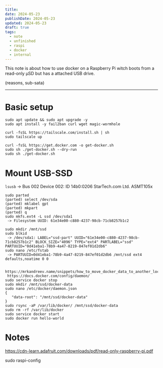 ```yaml
---
title: 
date: 2024-05-23
publishDate: 2024-05-23
updated: 2024-05-23
draft: true
tags:
  - note
  - unfinished
  - raspi
  - docker
  - internal
---
```

 
This note is about how to use docker on a Raspberry Pi witch boots from a read-only µSD but has a attached USB drive.

(reasons, sub-sata)

---

# Basic setup

```
sudo apt update && sudo apt upgrade -y
sudo apt install -y fail2ban curl wget magic-wormhole

curl -fsSL https://tailscale.com/install.sh | sh
sudo tailscale up

curl -fsSL https://get.docker.com -o get-docker.sh
sudo sh ./get-docker.sh --dry-run
sudo sh ./get-docker.sh
```

# Mount USB-SSD

`lsusb` -> Bus 002 Device 002: ID 14b0:0206 StarTech.com Ltd. ASMT105x

```
sudo parted
(parted) select /dev/sda
(parted) mklabel gpt
(parted) mkpart
(parted) q
sudo mkfs.ext4 -L ssd /dev/sda1
 -> Filesystem UUID: 61e34e00-c880-4237-98cb-71cb8257b1c2

sudo mkdir /mnt/ssd
sudo blkid
 -> /dev/sda1: LABEL="ssd-part" UUID="61e34e00-c880-4237-98cb-71cb8257b1c2" BLOCK_SIZE="4096" TYPE="ext4" PARTLABEL="ssd" PARTUUID="0d41eba1-78b9-4a47-8219-847ef01d2db6"
sudo nano /etc/fstab
 -> PARTUUID=0d41eba1-78b9-4a47-8219-847ef01d2db6 /mnt/ssd ext4 defaults,noatime 0 0

 https://mrkandreev.name/snippets/how_to_move_docker_data_to_another_location/
 https://docs.docker.com/config/daemon/
sudo service docker stop
sudo mkdir /mnt/ssd/docker-data
sudo nano /etc/docker/daemon.json
{
   "data-root": "/mnt/ssd/docker-data"
}
sudo rsync -aP /var/lib/docker/ /mnt/ssd/docker-data
sudo rm -rf /var/lib/docker
sudo service docker start
sudo docker run hello-world
```


# Notes

 https://cdn-learn.adafruit.com/downloads/pdf/read-only-raspberry-pi.pdf
 
sudo raspi-config